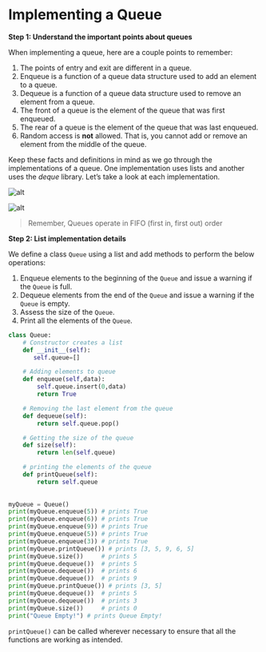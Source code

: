 <!--title={Queue: List Implementation}-->

<!--badges={Algorithms:15}-->

<!--concepts{Queue General, Queue Manipulation}-->

# Implementing a Queue

**Step 1: Understand the important points about queues**

When implementing a queue, here are a couple points to remember:

1. The points of entry and exit are different in a queue.
2. Enqueue is a function of a queue data structure used to add an element to a queue.
3. Dequeue is a function of a queue data structure used to remove an element from a queue.
4. The front of a queue is the element of the queue that was first enqueued.
5. The rear of a queue is the element of the queue that was last enqueued. 
6. Random access is **not** allowed. That is, you cannot add or remove an element from the middle of the queue.

Keep these facts and definitions in mind as we go through the implementations of a queue. One implementation uses lists and another uses the *deque* library. Let’s take a look at each implementation.

![alt](https://www.tutorialspoint.com/data_structures_algorithms/images/queue_dequeue_diagram.jpg)

![alt](https://www.tutorialspoint.com/data_structures_algorithms/images/queue_enqueue_diagram.jpg)

> Remember, Queues operate in FIFO (first in, first out) order

**Step 2: List implementation details**

We define a class `Queue` using a list and add methods to perform the below operations:

1. Enqueue elements to the beginning of the `Queue` and issue a warning if the `Queue` is full.
2. Dequeue elements from the end of the `Queue` and issue a warning if the `Queue` is empty.
3. Assess the size of the `Queue`.
4. Print all the elements of the `Queue`.

```python
class Queue:
    # Constructor creates a list
    def __init__(self):
       self.queue=[]

    # Adding elements to queue
    def enqueue(self,data):
        self.queue.insert(0,data)
        return True

    # Removing the last element from the queue
    def dequeue(self):
        return self.queue.pop()

    # Getting the size of the queue
    def size(self):
        return len(self.queue)

    # printing the elements of the queue
    def printQueue(self):
        return self.queue
        
 
myQueue = Queue()
print(myQueue.enqueue(5)) # prints True
print(myQueue.enqueue(6)) # prints True
print(myQueue.enqueue(9)) # prints True
print(myQueue.enqueue(5)) # prints True
print(myQueue.enqueue(3)) # prints True
print(myQueue.printQueue()) # prints [3, 5, 9, 6, 5]
print(myQueue.size())     # prints 5
print(myQueue.dequeue())  # prints 5
print(myQueue.dequeue())  # prints 6
print(myQueue.dequeue())  # prints 9
print(myQueue.printQueue()) # prints [3, 5]
print(myQueue.dequeue())  # prints 5
print(myQueue.dequeue())  # prints 3
print(myQueue.size())     # prints 0
print("Queue Empty!") # prints Queue Empty!
```

`printQueue()` can be called wherever necessary to ensure that all the functions are working as intended.